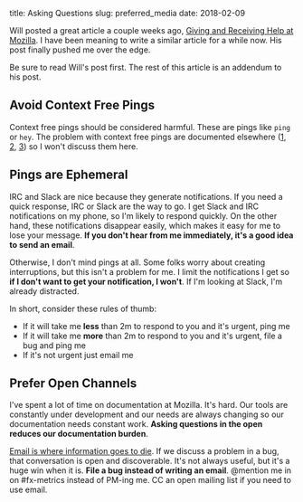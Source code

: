 title: Asking Questions
slug: preferred_media
date: 2018-02-09

Will posted a great article a couple weeks ago,
[Giving and Receiving Help at Mozilla].
I have been meaning to write a similar article for a while now.
His post finally pushed me over the edge. 

Be sure to read Will's post first.
The rest of this article is an addendum to his post.

## Avoid Context Free Pings

Context free pings should be considered harmful.
These are pings like `ping` or `hey`.
The problem with context free pings are documented elsewhere
([1](http://edunham.net/2017/10/05/saying_ping.html),
 [2](https://blogs.gnome.org/markmc/2014/02/20/naked-pings/),
 [3](http://www.nohello.com/2013/01/please-dont-say-just-hello-in-chat.html))
so I won't discuss them here.

## Pings are Ephemeral

IRC and Slack are nice because they generate notifications.
If you need a quick response, IRC or Slack are the way to go.
I get Slack and IRC notifications on my phone, so I'm likely to respond quickly.
On the other hand, these notifications disappear easily,
which makes it easy for me to lose your message.
**If you don't hear from me immediately, it's a good idea to send an email**.

Otherwise, I don't mind pings at all.
Some folks worry about creating interruptions, but this isn't a problem for me.
I limit the notifications I get so **if I don't want to get your notification, I won't**.
If I'm looking at Slack, I'm already distracted.

In short, consider these rules of thumb:

* If it will take me **less** than 2m to respond to you and it's urgent, ping me
* If it will take me **more** than 2m to respond to you and it's urgent, file a bug and ping me
* If it's not urgent just email me

## Prefer Open Channels

I've spent a lot of time on documentation at Mozilla.
It's hard.
Our tools are constantly under development and our needs are always changing
so our documentation needs constant work.
**Asking questions in the open reduces our documentation burden**.

[Email is where information goes to die].
If we discuss a problem in a bug, that conversation is open and discoverable.
It's not always useful, but it's a huge win when it is.
**File a bug instead of writing an email**.
@mention me in on #fx-metrics instead of PM-ing me.
CC an open mailing list if you need to use email.


[rubber ducking]: https://en.wikipedia.org/wiki/Rubber_duck_debugging
[Giving and Receiving Help at Mozilla]: https://wlach.github.io/blog/2018/01/giving-and-receiving-help-at-mozilla/
[Email is where information goes to die]: http://www.bmannconsulting.com/archive/email-is-the-place-where-information-goes-to-die/

